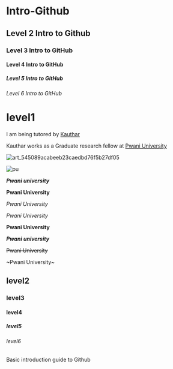 # Intro-Github
## Level 2 Intro to Github
### Level 3 Intro to GitHub
#### Level 4 Intro to GitHub
##### Level 5 Intro to GitHub
###### Level 6 Intro to GitHub

<h1> level1 </h1>


I am being tutored by [Kauthar](https://www.google.com/url?sa=t&rct=j&q=&esrc=s&source=web&cd=&cad=rja&uact=8&ved=2ahUKEwjN4ois2uzzAhVKCxoKHZUjDVcQFnoECAIQAQ&url=https%3A%2F%2Fke.linkedin.com%2Fin%2Fkauthar-m-omar-550ba0171&usg=AOvVaw3_xOMI72URMTR53xS5_6PT "Kauthar's LinkedIn profile")

Kauthar works as a Graduate research fellow at [Pwani University](https://www.google.com/url?sa=t&rct=j&q=&esrc=s&source=web&cd=&cad=rja&uact=8&ved=2ahUKEwig0rbc2-zzAhWD4YUKHTk4DcEQFnoECAQQAQ&url=https%3A%2F%2Fwww.pu.ac.ke%2Findex.php%2Fen%2F&usg=AOvVaw1MSS3P6uu2Rc1DUnwPuEyZ)

![art_545089acabeeb23caedbd76f5b27df05](https://user-images.githubusercontent.com/68140658/139223734-d17f7dad-b1a9-4a85-af15-ad1e5bba7311.jpg)

![pu](https://s3.eu-north-1.amazonaws.com/images.free-apply.com/uni/gallery/lg/1040400016/15401c24d14f850543f728c30930e732fb119dc6.jpg)

***Pwani university***

**Pwani University**

*Pwani University*

_Pwani University_

__Pwani University__

___Pwani university___

~~Pwani University~~

~Pwani University~



<h2> level2 </h2>
<h3> level3 </h3>
<h4> level4 </h4>
<h5> level5 </h5>
<h6> level6 </h6>

Basic introduction guide to Github
